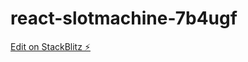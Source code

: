 # react-slotmachine-7b4ugf

[Edit on StackBlitz ⚡️](https://stackblitz.com/edit/react-slotmachine-7b4ugf)